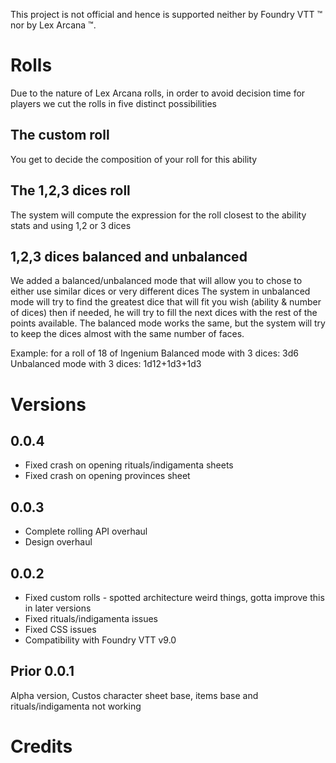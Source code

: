This project is not official and hence is supported neither by Foundry VTT &trade; nor by Lex Arcana &trade;.

# Rolls
Due to the nature of Lex Arcana rolls, in order to avoid decision time for players we cut the rolls in five distinct possibilities
## The custom roll
You get to decide the composition of your roll for this ability
## The 1,2,3 dices roll
The system will compute the expression for the roll closest to the ability stats and using 1,2 or 3 dices
## 1,2,3 dices balanced and unbalanced
We added a balanced/unbalanced mode that will allow you to chose to either use similar dices or very different dices
The system in unbalanced mode will try to find the greatest dice that will fit you wish (ability & number of dices) then if needed, he will try to fill the next dices with the rest of the points available.
The balanced mode works the same, but the system will try to keep the dices almost with the same number of faces.

Example: for a roll of 18 of Ingenium
Balanced mode with 3 dices: 3d6
Unbalanced mode with 3 dices: 1d12+1d3+1d3

# Versions
## 0.0.4
* Fixed crash on opening rituals/indigamenta sheets
* Fixed crash on opening provinces sheet

## 0.0.3
* Complete rolling API overhaul
* Design overhaul

## 0.0.2
* Fixed custom rolls - spotted architecture weird things, gotta improve this in later versions
* Fixed rituals/indigamenta issues
* Fixed CSS issues
* Compatibility with Foundry VTT v9.0

## Prior 0.0.1
Alpha version, Custos character sheet base, items base and rituals/indigamenta not working

# Credits
